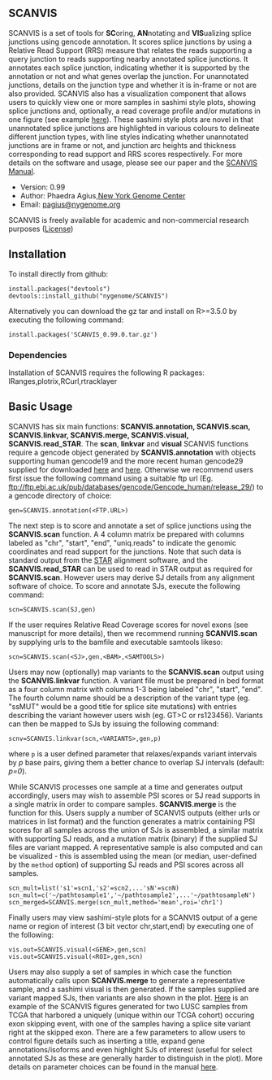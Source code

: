 ## SCANVIS

SCANVIS is a set of tools for **SC**oring, **AN**notating and **VIS**ualizing splice junctions using gencode annotation. It scores splice junctions by using a Relative Read Support (RRS) measure that relates the reads supporting a query junction to reads supporting nearby annotated splice junctions. It annotates each splice junction, indicating whether it is supported by the annotation or not and what genes overlap the junction. For unannotated junctions, details on the junction type and whether it is in-frame or not are also provided. SCANVIS also has a visualization component that allows users to quickly view one or more samples in sashimi style plots, showing splice junctions and, optionally, a read coverage profile and/or mutations in one figure (see example [here](PPA2.LUSC.exon_skip.pdf)). These sashimi style plots are novel in that unannotated splice junctions are highlighted in various colours to delineate different junction types, with line styles indicating whether unannotated junctions are in frame or not, and junction arc heights and thickness corresponding to read support and RRS scores respectively. For more details on the software and usage, please see our paper and the [SCANVIS Manual](SCANVIS-manual.pdf).

* Version: 0.99
* Author: Phaedra Agius,[New York Genome Center](https://www.nygenome.org)
* Email:  <pagius@nygenome.org> 

SCANVIS is freely available for academic and non-commercial research purposes ([License](License.txt))


## Installation

To install directly from github:

`install.packages("devtools")`  
`devtools::install_github("nygenome/SCANVIS")`

Alternatively you can download the gz tar and install on R>=3.5.0 by executing the following command:

`install.packages('SCANVIS_0.99.0.tar.gz')`

### Dependencies
Installation of SCANVIS requires the following R packages: IRanges,plotrix,RCurl,rtracklayer

## Basic Usage

SCANVIS has six main functions: **SCANVIS.annotation, SCANVIS.scan, SCANVIS.linkvar, SCANVIS.merge, SCANVIS.visual, SCANVIS.read_STAR**.
The **scan**, **linkvar** and **visual** SCANVIS functions require a gencode object generated by **SCANVIS.annotation** with objects supporting human gencode19 and the more recent human gencode29 supplied for downloaded [here](gencode19.scanvis) and [here](gencode29.scanvis). Otherwise we recommend users first issue the following command using a suitable ftp url (Eg. ftp://ftp.ebi.ac.uk/pub/databases/gencode/Gencode_human/release_29/) to a gencode directory of choice:

`gen=SCANVIS.annotation(<FTP.URL>)`

The next step is to score and annotate a set of splice junctions using the **SCANVIS.scan** function. A <SJ> 4 column matrix be prepared with columns labeled as "chr", "start", "end", "uniq.reads" to indicate the genomic coordinates and read support for the junctions. Note that such data is standard output from the [STAR](https://www.ncbi.nlm.nih.gov/pmc/articles/PMC4631051/) alignment software, and the **SCANVIS.read_STAR** can be used to read in STAR output as required for **SCANVIS.scan**. However users may derive SJ details from any alignment software of choice. To score and annotate SJs, execute the following command:

`scn=SCANVIS.scan(SJ,gen)`

If the user requires Relative Read Coverage scores for novel exons (see manuscript for more details), then we recommend running **SCANVIS.scan** by supplying urls to the bamfile and executable samtools likeso:

`scn=SCANVIS.scan(<SJ>,gen,<BAM>,<SAMTOOLS>)`

Users may now (optionally) map variants to the **SCANVIS.scan** output using the **SCANVIS.linkvar** function. A variant file <VARIANTS> must be prepared in bed format as a four column matrix with columns 1-3 being labeled "chr", "start", "end". The fourth column name should be a description of the variant type (eg. "ssMUT" would be a good title for splice site mutations) with entries describing the variant however users wish (eg. GT>C or rs123456). Variants can then be mapped to SJs by issuing the following command:

`scnv=SCANVIS.linkvar(scn,<VARIANTS>,gen,p)`

where `p` is a user defined parameter that relaxes/expands variant intervals by *p* base pairs, giving them a better chance
to overlap SJ intervals (default: *p=0*).

While SCANVIS processes one sample at a time and generates output accordingly, users may wish to assemble PSI scores or SJ read supports in a single matrix in order to compare samples. **SCANVIS.merge** is the function for this. Users supply a number of SCANVIS outputs (either urls or matrices in list format) and the function generates a matrix containing PSI scores for all samples across the union of SJs is assembled, a similar matrix with supporting SJ reads, and a mutation matrix (binary) if the supplied SJ files are variant mapped. A representative sample is also computed and can be visualized - this is assembled using the mean (or median, user-defined by the `method` option) of supporting SJ reads and PSI scores across all samples.

`scn_mult=list('s1'=scn1,'s2'=scn2,...'sN'=scnN)`  
`scn_mult=c('~/pathtosample1','~/pathtosample2',...'~/pathtosampleN')`  
`scn_merged=SCANVIS.merge(scn_mult,method='mean',roi='chr1')`

Finally users may view sashimi-style plots for a SCANVIS output of a gene name <GENE> or region of interest <ROI> (3 bit vector chr,start,end) by executing one of the following:

`vis.out=SCANVIS.visual(<GENE>,gen,scn)`  
`vis.out=SCANVIS.visual(<ROI>,gen,scn)`

Users may also supply a set of samples in which case the function automatically calls upon **SCANVIS.merge** to generate a representative sample, and a sashimi visual is then generated. If the samples supplied are variant mapped SJs, then variants are also shown in the plot. [Here](PPA2.LUSC.exon_skip.pdf) is an example of the SCANVIS figures generated for two LUSC samples from TCGA that harbored a uniquely (unique within our TCGA cohort) occuring exon skipping event, with one of the samples having a splice site variant right at the skipped exon. 
There are a few parameters to allow users to control figure details such as inserting a title, expand gene annotations/isoforms and even highlight SJs of interest (useful for select annotated SJs as these are generally harder to distinguish in the plot). More details on parameter choices can be found in the manual [here](SCANVIS-manual.pdf). 
